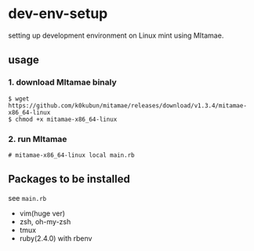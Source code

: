 # dev-env-setup

setting up development environment on Linux mint using MItamae.


## usage

### 1. download MItamae binaly

```
$ wget https://github.com/k0kubun/mitamae/releases/download/v1.3.4/mitamae-x86_64-linux
$ chmod +x mitamae-x86_64-linux
```


### 2. run MItamae

```
# mitamae-x86_64-linux local main.rb
```


## Packages to be installed

see `main.rb`

- vim(huge ver)
- zsh, oh-my-zsh
- tmux
- ruby(2.4.0) with rbenv

